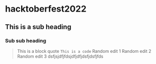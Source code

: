 # hacktoberfest2022
## This is a sub heading
### Sub sub heading
> This is a block quote 
`This is a code`
Random edit 1
Random edit 2
Random edit 3
dsfjsjdfjfdsjdfjdfjdsfjdsfjfds

